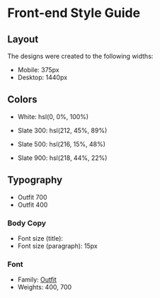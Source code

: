 # Front-end Style Guide

## Layout

The designs were created to the following widths:

- Mobile: 375px
- Desktop: 1440px

## Colors

- White: hsl(0, 0%, 100%)

- Slate 300: hsl(212, 45%, 89%)
- Slate 500: hsl(216, 15%, 48%)
- Slate 900: hsl(218, 44%, 22%)

## Typography
- Outfit 700
- Outfit 400

### Body Copy

- Font size (title): 
- Font size (paragraph): 15px
### Font

- Family: [Outfit](https://fonts.google.com/specimen/Outfit)
- Weights: 400, 700
